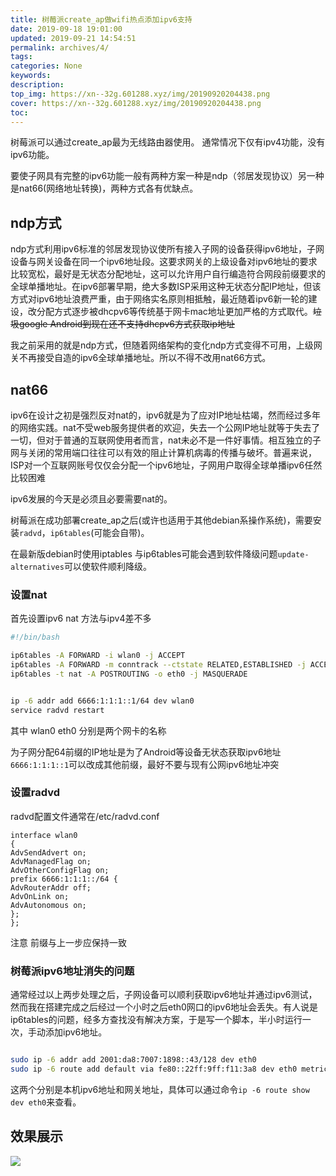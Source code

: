 ```yaml
---
title: 树莓派create_ap做wifi热点添加ipv6支持
date: 2019-09-18 19:01:00
updated: 2019-09-21 14:54:51
permalink: archives/4/
tags: 
categories: None
keywords:
description: 
top_img: https://xn--32g.601288.xyz/img/20190920204438.png
cover: https://xn--32g.601288.xyz/img/20190920204438.png
toc:
---
```

    
树莓派可以通过create_ap最为无线路由器使用。
通常情况下仅有ipv4功能，没有ipv6功能。

要使子网具有完整的ipv6功能一般有两种方案一种是ndp（邻居发现协议）另一种是nat66(网络地址转换)，两种方式各有优缺点。


<!--more-->


## ndp方式

ndp方式利用ipv6标准的邻居发现协议使所有接入子网的设备获得ipv6地址，子网设备与网关设备在同一个ipv6地址段。这要求网关的上级设备对ipv6地址的要求比较宽松，最好是无状态分配地址，这可以允许用户自行编造符合网段前缀要求的全球单播地址。在ipv6部署早期，绝大多数ISP采用这种无状态分配IP地址，但该方式对ipv6地址浪费严重，由于网络实名原则相抵触，最近随着ipv6新一轮的建设，改分配方式逐步被dhcpv6等传统基于网卡mac地址更加严格的方式取代。~~垃圾google Android到现在还不支持dhcpv6方式获取ip地址~~

我之前采用的就是ndp方式，但随着网络架构的变化ndp方式变得不可用，上级网关不再接受自造的ipv6全球单播地址。所以不得不改用nat66方式。

## nat66

ipv6在设计之初是强烈反对nat的，ipv6就是为了应对IP地址枯竭，然而经过多年的网络实践。nat不受web服务提供者的欢迎，失去一个公网IP地址就等于失去了一切，但对于普通的互联网使用者而言，nat未必不是一件好事情。相互独立的子网与关闭的常用端口往往可以有效的阻止计算机病毒的传播与破坏。普遍来说，ISP对一个互联网账号仅仅会分配一个ipv6地址，子网用户取得全球单播ipv6任然比较困难

ipv6发展的今天是必须且必要需要nat的。

树莓派在成功部署create_ap之后(或许也适用于其他debian系操作系统)，需要安装`radvd`，`ip6tables`(可能会自带)。

在最新版debian时使用iptables 与ip6tables可能会遇到软件降级问题`update-alternatives`可以使软件顺利降级。

### 设置nat

首先设置ipv6 nat 方法与ipv4差不多
```  bash
#!/bin/bash

ip6tables -A FORWARD -i wlan0 -j ACCEPT
ip6tables -A FORWARD -m conntrack --ctstate RELATED,ESTABLISHED -j ACCEPT
ip6tables -t nat -A POSTROUTING -o eth0 -j MASQUERADE


ip -6 addr add 6666:1:1:1::1/64 dev wlan0
service radvd restart

```
其中 wlan0  eth0 分别是两个网卡的名称

为子网分配64前缀的IP地址是为了Android等设备无状态获取ipv6地址
`6666:1:1:1::1`可以改成其他前缀，最好不要与现有公网ipv6地址冲突

### 设置radvd 

radvd配置文件通常在/etc/radvd.conf

```
interface wlan0
{
AdvSendAdvert on;
AdvManagedFlag on;
AdvOtherConfigFlag on;
prefix 6666:1:1:1::/64 {
AdvRouterAddr off;
AdvOnLink on;
AdvAutonomous on;
};
};

```

注意 前缀与上一步应保持一致

### 树莓派ipv6地址消失的问题

通常经过以上两步处理之后，子网设备可以顺利获取ipv6地址并通过ipv6测试，然而我在搭建完成之后经过一个小时之后eth0网口的ipv6地址会丢失。有人说是ip6tables的问题，经多方查找没有解决方案，于是写一个脚本，半小时运行一次，手动添加ipv6地址。

``` bash

sudo ip -6 addr add 2001:da8:7007:1898::43/128 dev eth0
sudo ip -6 route add default via fe80::22ff:9ff:f11:3a8 dev eth0 metric 256


```

这两个分别是本机ipv6地址和网关地址，具体可以通过命令`ip -6 route show dev eth0`来查看。

## 效果展示
![](https://xn--32g.601288.xyz/upload/2019/09/3971410851.jpg)


